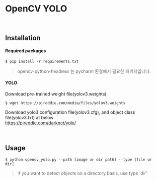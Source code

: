 OpenCV YOLO
============ 

<br>

Installation
----------------
#### Required packages
```
$ pip install -r requirements.txt
```
> opencv-python-headless 는 pycharm 환경에서 필요한 패키지입니다.

#### YOLO
Download pre-trained weight file(yolov3.weights)
```
$ wget https://pjreddie.com/media/files/yolov3.weights
```
Download yolo3 configuration file(yolov3.cfg), and object class file(yolov3.txt) at below <br>
https://pjreddie.com/darknet/yolo/

<br>

Usage
--------------- 
```
$ python opencv_yolo.py --path [image or dir path] --type [file or dir]
```
> If you want to detect objects on a directory basis, use type 'dir'
